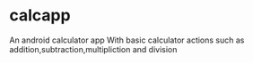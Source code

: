 # calcapp
An android calculator app
With basic calculator actions such as addition,subtraction,multipliction and division
